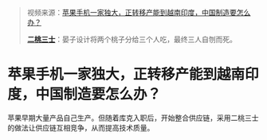 > 视频来源：[苹果手机一家独大，正转移产能到越南印度，中国制造要怎么办？](https://www.bilibili.com/video/BV1vd4y1g7bs?spm_id_from=333.999.list.card_archive.click&vd_source=b736aa3d7f0fdf47b59ea3021dc810ab)
>
> **[二桃三士](https://baike.baidu.com/item/%E4%BA%8C%E6%A1%83%E4%B8%89%E5%A3%AB/6944903)**：晏子设计将两个桃子分给三个人吃，最终三人自刎而死。

# 苹果手机一家独大，正转移产能到越南印度，中国制造要怎么办？

苹果早期大量产品自己生产。但随着库克入职后，开始整合供应链，采用二桃三士的做法让供应链互相竞争，从而提高技术质量。